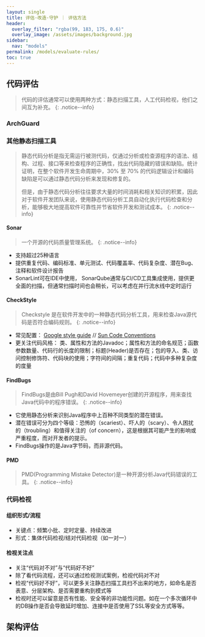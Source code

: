 ```yaml
---
layout: single
title: 评估·改造·守护 ｜ 评估方法
header:
  overlay_filter: "rgba(99, 183, 175, 0.6)"
  overlay_image: /assets/images/background.jpg
sidebar:
  nav: "models"
permalink: /models/evaluate-rules/
toc: true
---
```


## 代码评估

> 代码的评估通常可以使用两种方式：静态扫描工具，人工代码检视，他们之间互为补充。
{: .notice--info}

### ArchGuard



### 其他静态扫描工具
> 静态代码分析是指无需运行被测代码，仅通过分析或检查源程序的语法、结构、过程、接口等来检查程序的正确性，找出代码隐藏的错误和缺陷。统计证明，在整个软件开发生命周期中，30% 至 70% 的代码逻辑设计和编码缺陷是可以通过静态代码分析来发现和修复的。
> 
> 但是，由于静态代码分析往往要求大量的时间消耗和相关知识的积累，因此对于软件开发团队来说，使用静态代码分析工具自动化执行代码检查和分析，能够极大地提高软件可靠性并节省软件开发和测试成本。
{: .notice--info}

#### Sonar
> 一个开源的代码质量管理系统。
{: .notice--info}

* 支持超过25种语言
* 提供重复代码、编码标准、单元测试、代码覆盖率、代码复杂度、潜在Bug、注释和软件设计报告
* SonarLint可在IDE中使用， SonarQube通常与CI/CD工具集成使用，提供更全面的扫描，但通常扫描时间也会稍长，可以考虑在并行流水线中定时运行


#### CheckStyle
> Checkstyle 是在软件开发中的一种静态代码分析工具，用来检查Java源代码是否符合编码规则。
{: .notice--info}

* 常见配置： [Google style guide](https://google.github.io/styleguide/javaguide.html) // [Sun Code Conventions](https://checkstyle.org/styleguides/sun-code-conventions-19990420/CodeConvTOC.doc.html)
* 更关注代码风格： 类、属性和方法的Javadoc；属性和方法的命名规范；函数参数数量、代码行的长度的限制；标题(Header)是否存在；包的导入、类、访问控制修饰符、代码块的使用；字符间的间隔；重复代码；代码中多种复杂度的度量

#### FindBugs
> FindBugs是由Bill Pugh和David Hovemeyer创建的开源程序，用来查找Java代码中的程序错误。
{: .notice--info}

* 它使用静态分析来识别Java程序中上百种不同类型的潜在错误。
* 潜在错误可分为四个等级：恐怖的（scariest）、吓人的（scary）、令人困扰的（troubling）和值得关注的（of concern），这是根据其可能产生的影响或严重程度，而对开发者的提示。
* FindBugs操作的是Java字节码，而非源代码。


#### PMD
> PMD(Programming Mistake Detector)是一种开源分析Java代码错误的工具。
{: .notice--info}

### 代码检视

#### 组织形式/流程
* 关键点：频繁小批、定时定量、持续改进
* 形式：集体代码检视/结对代码检视（如一对一）

#### 检视关注点
* 关注“代码对不对”与“代码好不好”
* 除了看代码流程，还可以通过检视测试案例，检视代码对不对
* 检视“代码好不好”，可以更多关注静态扫描工具扫不出来的地方，如命名是否表意、分层架构、是否需要重构到模式等
* 检视时还可以留意是否有性能、安全等的非功能性问题。如在一个多次循环中的DB操作是否会导致延时增加、连接中是否使用了SSL等安全方式等等。

## 架构评估

